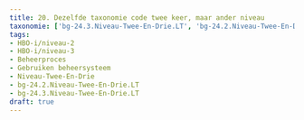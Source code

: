 ```yaml
---
title: 20. Dezelfde taxonomie code twee keer, maar ander niveau
taxonomie: ['bg-24.3.Niveau-Twee-En-Drie.LT', 'bg-24.2.Niveau-Twee-En-Drie.LT']
tags:
- HBO-i/niveau-2
- HBO-i/niveau-3
- Beheerproces
- Gebruiken beheersysteem
- Niveau-Twee-En-Drie
- bg-24.2.Niveau-Twee-En-Drie.LT
- bg-24.3.Niveau-Twee-En-Drie.LT
draft: true 
---
```

